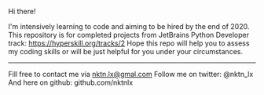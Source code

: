 Hi there!


I'm intensively learning to code and aiming to be hired by the end of 2020.
This repository is for completed projects from JetBrains Python Developer track: https://hyperskill.org/tracks/2
Hope this repo will help you to assess my coding skills or will be just helpful for you under your circumstances.



--------------------------------------------
Fill free to contact me via nktn.lx@gmal.com
Follow me on twitter: @nktn_lx
And here on github: github.com/nktnlx